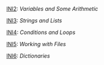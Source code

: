 [INI2](https://github.com/endomain/Rosalind/blob/master/Python%20Village/INI2.py): _Variables and Some Arithmetic_

[INI3](https://github.com/endomain/Rosalind/blob/master/Python%20Village/INI3.py): _Strings and Lists_

[INI4](https://github.com/endomain/Rosalind/blob/master/Python%20Village/INI4.py): _Conditions and Loops_

[INI5](https://github.com/endomain/Rosalind/blob/master/Python%20Village/INI5.py): _Working with Files_

[INI6](https://github.com/endomain/Rosalind/blob/master/Python%20Village/INI6.py): _Dictionaries_
